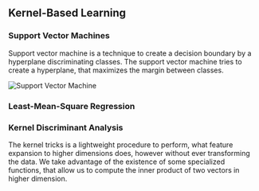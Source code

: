 ## Kernel-Based Learning

### Support Vector Machines

Support vector machine is a technique to create a decision boundary by a hyperplane discriminating classes. The support vector machine tries to create a hyperplane, that maximizes the margin between classes.

![Support Vector Machine](./figures/svm_margin.png)

### Least-Mean-Square Regression

### Kernel Discriminant Analysis

The kernel tricks is a lightweight procedure to perform, what feature expansion to higher dimensions does, however without ever transforming the data. We take advantage of the existence of some specialized functions, that allow us to compute the inner product of two vectors in higher dimension.


